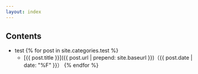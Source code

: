 ```yaml
---
layout: index
---
```


## Contents

* test
{% for post in site.categories.test %}
    * [{{ post.title }}]({{ post.url | prepend: site.baseurl }})（{{ post.date | date: "%F" }}）
{% endfor %}
